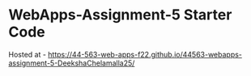 # WebApps-Assignment-5 Starter Code
Hosted at -  https://44-563-web-apps-f22.github.io/44563-webapps-assignment-5-DeekshaChelamalla25/
